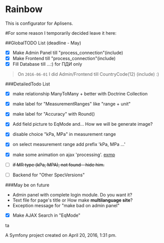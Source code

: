 Rainbow
=======
This is configurator for Aplisens.

#For some reason I temporarily decided leave it here:

##GlobalTODO List (deadline - May)
- [x] Make Admin Panel till "process_connection"(include)
- [x] Make Frontend till "process_connection"(include)
- [x] Fill Database till ...:) for ПДИ only

> On `2016-06-01` I did Admin/Frontend till CountryCode(12) (include) :)


###DetailedTodo List
- [x] make relationship ManyToMany + better with Doctrine Collection
- [x] make label for "MeasurementRanges" like "range + unit"
- [x] make label for "Accuracy" with Round()
- [x] Add field picture to EqMode and... How we will be generate image?
- [x] disable choice "kPa, MPa" in measurement range
- [x] on select measurement range add prefix 'kPa, MPa ...'
- [x] make some animation on ajax 'processing'. [exmp](http://stackoverflow.com/questions/2008507/jquery-ajax-request-wait-for-latest-request-to-finish)
- [ ] ~~if MR type (kPa, MPA), not found - hide him.~~
- [ ] Backend for "Other SpecVersions"



###May be on future
- Admin panel with complete login module. Do you want it?
- Text file for page's title or How make __multilanguage site__?
- Exception message for "make bad on admin panel"
- [x] Make AJAX Search in "EqMode"

ta



A Symfony project created on April 20, 2016, 1:31 pm.
